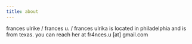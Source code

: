 ```yaml
---
title: about
---
```


frances ulrike / frances u. / frances ulrika is located in philadelphia and is from texas. you can reach her at fr4nces.u [at] gmail.com